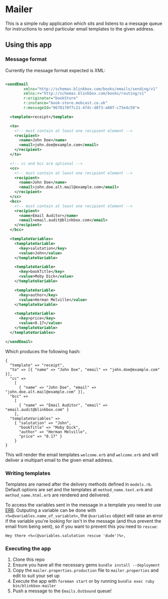 # Mailer

This is a simple ruby application which sits and listens to a message queue for instructions to send particular email templates to the given address.

## Using this app

### Message format

Currently the message format expected is XML:

```xml

<sendEmail
        xmlns="http://schemas.blinkbox.com/books/emails/sending/v1"
        xmlns:r="http://schemas.blinkbox.com/books/routing/v1"
        r:originator="bookStore"
        r:instance="book-store.mobcast.co.uk"
        r:messageId="9678170f7c21-47dc-d8f3-a60f-c73e4c58">

  <template>receipt</template>

  <to>
    <!-- must contain at least one recipient element -->
    <recipient>
      <name>John Doe</name>
      <email>john.doe@example.com</email>
    </recipient>
  </to>

  <!-- cc and bcc are optional -->
  <cc>
    <!-- must contain at least one recipient element -->
    <recipient>
      <name>John Doe</name>
      <email>john.doe.alt.mail@example.com</email>
    </recipient>
  </cc>
  <bcc>
    <!-- must contain at least one recipient element -->
    <recipient>
      <name>Email Auditor</name>
      <email>email.audit@blinkbox.com</email>
    </recipient>
  </bcc>

  <templateVariables>
    <templateVariable>
      <key>salutation</key>
      <value>John</value>
    </templateVariable>

    <templateVariable>
      <key>bookTitle</key>
      <value>Moby Dick</value>
    </templateVariable>

    <templateVariable>
      <key>author</key>
      <value>Herman Melville</value>
    </templateVariable>

    <templateVariable>
      <key>price</key>
      <value>0.17</value>
    </templateVariable>
  </templateVariables>

</sendEmail>
```

Which produces the following hash:

    {
      "template" => "receipt",
      "to" => [{ "name" => "John Doe", "email" => "john.doe@example.com" }],
      "cc" =>
        [
          { "name" => "John Doe", "email" => "john.doe.alt.mail@example.com" }],
      "bcc" =>
        [
          { "name" => "Email Auditor", "email" => "email.audit@blinkbox.com" }
        ],
      "templateVariables" =>
        { "salutation" => "John",
          "bookTitle" => "Moby Dick",
          "author" => "Herman Melville",
          "price" => "0.17" } 
        }
    }

This will render the email templates `welcome.erb` and `welcome.erb` and will deliver a multipart email to the given email address.

### Writing templates

Templates are named after the delivery methods defined in `models.rb`. Default options are set and the templates at `method_name.text.erb` and `method_name.html.erb` are rendered and delivered.

To access the variables sent in the message in a template you need to use [ERB](http://rrn.dk/rubys-erb-templating-system). Outputing a variable can be done with `<%=@variables.name_of_variable%>`, the `@variables` object will raise an error if the variable you're looking for isn't in the message (and thus prevent the email from being sent), so if you want to prevent this you need to `rescue`:

    Hey there <%=(@variables.salutation rescue 'dude')%>,

### Executing the app

1. Clone this repo
2. Ensure you have all the necessary gems `bundle install --deployment`
3. Copy the `mailer.properties.production` file to `mailer.properties` and edit to suit your set up
4. Execute the app with `foreman start` or by running `bundle exec ruby bin/blinkbox-mailer`
5. Push a message to the `Emails.Outbound` queue!